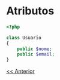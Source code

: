 # Atributos

```php
<?php

class Usuario
{
    public $nome;
    public $email;
}
```

[<< Anterior](https://github.com/agenciasys/as-capacita/blob/master/PHP-OO/Classes.md#classes)
